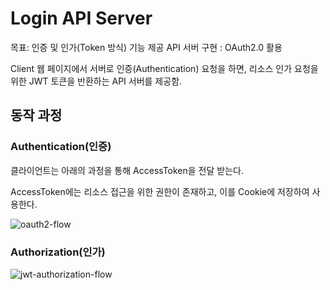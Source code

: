 # Login API Server

목표: 인증 및 인가(Token 방식) 기능 제공 API 서버 구현 : OAuth2.0 활용

Client 웹 페이지에서 서버로 인증(Authentication) 요청을 하면, 리소스 인가 요청을 위한 JWT 토큰을 반환하는 API 서버를 제공함.

## 동작 과정

### Authentication(인증)

클라이언트는 아래의 과정을 통해 AccessToken을 전달 받는다.

AccessToken에는 리소스 접근을 위한 권한이 존재하고, 이를 Cookie에 저장하여 사용한다.

![oauth2-flow](https://github.com/chrismrkr/common-kakao-auth/assets/62477958/54815ca1-b80e-4937-a0aa-e5383b2b1dae)

### Authorization(인가)
 
![jwt-authorization-flow](https://github.com/chrismrkr/common-kakao-auth/assets/62477958/ffc397ee-6400-4a3a-97d3-85b1f5d4a047)
